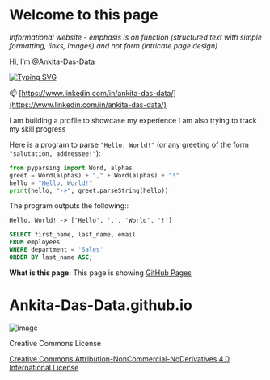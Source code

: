 # Welcome to this page

*Informational website - emphasis is on function (structured text with simple formatting, links, images) and not form (intricate page design)*




Hi, I’m @Ankita-Das-Data

[![Typing SVG](https://readme-typing-svg.demolab.com/?lines=I+am+building+a+profile+to+showcase;Please+have+patience)](https://git.io/typing-svg)

📫 [https://www.linkedin.com/in/ankita-das-data/](https://www.linkedin.com/in/ankita-das-data/)

I am building a profile to showcase my experience
I am also trying to track my skill progress

Here is a program to parse ``"Hello, World!"`` (or any greeting of the form
``"salutation, addressee!"``):

```python
from pyparsing import Word, alphas
greet = Word(alphas) + "," + Word(alphas) + "!"
hello = "Hello, World!"
print(hello, "->", greet.parseString(hello))
```

The program outputs the following::

    Hello, World! -> ['Hello', ',', 'World', '!']

```sql
SELECT first_name, last_name, email
FROM employees
WHERE department = 'Sales'
ORDER BY last_name ASC;
```

<!---
AnkitaDasData/AnkitaDasData is a ✨ special ✨ repository because its `README.md` (this file) appears on your GitHub profile.
You can click the Preview link to take a look at your changes.
--->

**What is this page:** This page is showing [GitHub Pages](https://pages.github.com)

# Ankita-Das-Data.github.io

![image](https://github.com/user-attachments/assets/95a39b19-6afa-45f5-a038-2780c7e21937)

Creative Commons License 

[Creative Commons Attribution-NonCommercial-NoDerivatives 4.0 International License](https://creativecommons.org/licenses/by-nc-nd/4.0/)


